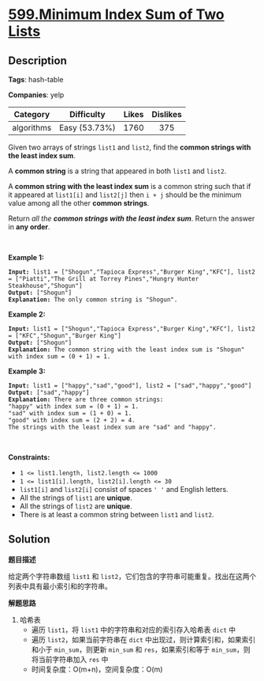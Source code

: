 # [599.Minimum Index Sum of Two Lists](https://leetcode.com/problems/minimum-index-sum-of-two-lists/description/)

## Description

**Tags**: hash-table

**Companies**: yelp

|  Category  |  Difficulty   | Likes | Dislikes |
| :--------: | :-----------: | :---: | :------: |
| algorithms | Easy (53.73%) | 1760  |   375    |

<p>Given two arrays of strings <code>list1</code> and <code>list2</code>, find the <strong>common strings with the least index sum</strong>.</p>
<p>A <strong>common string</strong> is a string that appeared in both <code>list1</code> and <code>list2</code>.</p>
<p>A <strong>common string with the least index sum</strong> is a common string such that if it appeared at <code>list1[i]</code> and <code>list2[j]</code> then <code>i + j</code> should be the minimum value among all the other <strong>common strings</strong>.</p>
<p>Return <em>all the <strong>common strings with the least index sum</strong></em>. Return the answer in <strong>any order</strong>.</p>
<p>&nbsp;</p>
<p><strong class="example">Example 1:</strong></p>
<pre><code><strong>Input:</strong> list1 = [&quot;Shogun&quot;,&quot;Tapioca Express&quot;,&quot;Burger King&quot;,&quot;KFC&quot;], list2 = [&quot;Piatti&quot;,&quot;The Grill at Torrey Pines&quot;,&quot;Hungry Hunter Steakhouse&quot;,&quot;Shogun&quot;]
<strong>Output:</strong> [&quot;Shogun&quot;]
<strong>Explanation:</strong> The only common string is &quot;Shogun&quot;.</code></pre>
<p><strong class="example">Example 2:</strong></p>
<pre><code><strong>Input:</strong> list1 = [&quot;Shogun&quot;,&quot;Tapioca Express&quot;,&quot;Burger King&quot;,&quot;KFC&quot;], list2 = [&quot;KFC&quot;,&quot;Shogun&quot;,&quot;Burger King&quot;]
<strong>Output:</strong> [&quot;Shogun&quot;]
<strong>Explanation:</strong> The common string with the least index sum is &quot;Shogun&quot; with index sum = (0 + 1) = 1.</code></pre>
<p><strong class="example">Example 3:</strong></p>
<pre><code><strong>Input:</strong> list1 = [&quot;happy&quot;,&quot;sad&quot;,&quot;good&quot;], list2 = [&quot;sad&quot;,&quot;happy&quot;,&quot;good&quot;]
<strong>Output:</strong> [&quot;sad&quot;,&quot;happy&quot;]
<strong>Explanation:</strong> There are three common strings:
&quot;happy&quot; with index sum = (0 + 1) = 1.
&quot;sad&quot; with index sum = (1 + 0) = 1.
&quot;good&quot; with index sum = (2 + 2) = 4.
The strings with the least index sum are &quot;sad&quot; and &quot;happy&quot;.</code></pre>
<p>&nbsp;</p>
<p><strong>Constraints:</strong></p>
<ul>
  <li><code>1 &lt;= list1.length, list2.length &lt;= 1000</code></li>
  <li><code>1 &lt;= list1[i].length, list2[i].length &lt;= 30</code></li>
  <li><code>list1[i]</code> and <code>list2[i]</code> consist of spaces <code>&#39; &#39;</code> and English letters.</li>
  <li>All the strings of <code>list1</code> are <strong>unique</strong>.</li>
  <li>All the strings of <code>list2</code> are <strong>unique</strong>.</li>
  <li>There is at least a common string between <code>list1</code> and <code>list2</code>.</li>
</ul>

## Solution

**题目描述**

给定两个字符串数组 `list1` 和 `list2`，它们包含的字符串可能重复。找出在这两个列表中具有最小索引和的字符串。

**解题思路**

1. 哈希表
   - 遍历 `list1`，将 `list1` 中的字符串和对应的索引存入哈希表 `dict` 中
   - 遍历 `list2`，如果当前字符串在 `dict` 中出现过，则计算索引和，如果索引和小于 `min_sum`，则更新 `min_sum` 和 `res`，如果索引和等于 `min_sum`，则将当前字符串加入 `res` 中
   - 时间复杂度：O(m+n)，空间复杂度：O(m)

